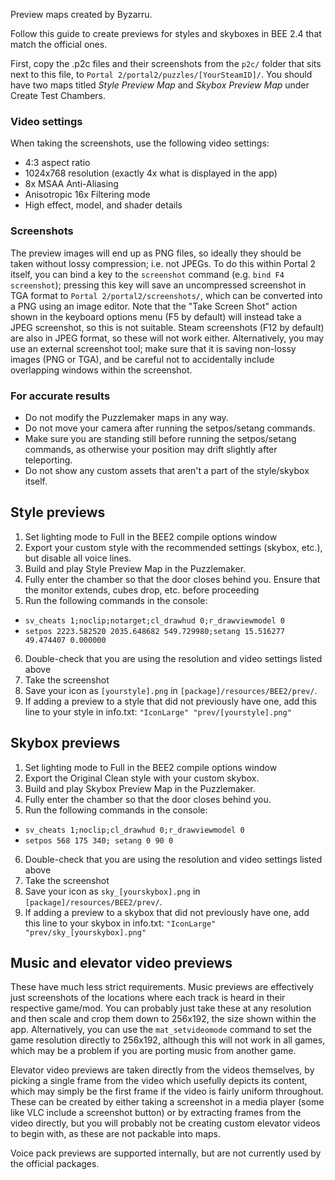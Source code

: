 Preview maps created by Byzarru. 

Follow this guide to create previews for styles and skyboxes in BEE 2.4 that match the official ones.

First, copy the .p2c files and their screenshots from the `p2c/` folder that sits next to this file, to `Portal 2/portal2/puzzles/[YourSteamID]/`.
You should have two maps titled *Style Preview Map* and *Skybox Preview Map* under Create Test Chambers.

### Video settings
When taking the screenshots, use the following video settings:
* 4:3 aspect ratio
* 1024x768 resolution (exactly 4x what is displayed in the app)
* 8x MSAA Anti-Aliasing
* Anisotropic 16x Filtering mode
* High effect, model, and shader details

### Screenshots
The preview images will end up as PNG files, so ideally they should be taken without lossy compression; i.e. not JPEGs. To do this within Portal 2 itself, you can bind a key to the `screenshot` command (e.g. `bind F4 screenshot`); pressing this key will save an uncompressed screenshot in TGA format to `Portal 2/portal2/screenshots/`, which can be converted into a PNG using an image editor. Note that the "Take Screen Shot" action shown in the keyboard options menu (F5 by default) will instead take a JPEG screenshot, so this is not suitable. Steam screenshots (F12 by default) are also in JPEG format, so these will not work either. Alternatively, you may use an external screenshot tool; make sure that it is saving non-lossy images (PNG or TGA), and be careful not to accidentally include overlapping windows within the screenshot.

### For accurate results
* Do not modify the Puzzlemaker maps in any way. 
* Do not move your camera after running the setpos/setang commands.
* Make sure you are standing still before running the setpos/setang commands, as otherwise your position may drift slightly after teleporting.
* Do not show any custom assets that aren't a part of the style/skybox itself.

## Style previews
1. Set lighting mode to Full in the BEE2 compile options window
2. Export your custom style with the recommended settings (skybox, etc.), but disable all voice lines.
3. Build and play Style Preview Map in the Puzzlemaker.
4. Fully enter the chamber so that the door closes behind you. Ensure that the monitor extends, cubes drop, etc. before proceeding
5. Run the following commands in the console:
* `sv_cheats 1;noclip;notarget;cl_drawhud 0;r_drawviewmodel 0`
* `setpos 2223.582520 2035.648682 549.729980;setang 15.516277 49.474407 0.000000`
6. Double-check that you are using the resolution and video settings listed above
7. Take the screenshot
8. Save your icon as `[yourstyle].png` in `[package]/resources/BEE2/prev/`.
9. If adding a preview to a style that did not previously have one, add this line to your style in info.txt:
`"IconLarge" "prev/[yourstyle].png"`

## Skybox previews
1. Set lighting mode to Full in the BEE2 compile options window
2. Export the Original Clean style with your custom skybox.
3. Build and play Skybox Preview Map in the Puzzlemaker.
4. Fully enter the chamber so that the door closes behind you.
5. Run the following commands in the console: 
* `sv_cheats 1;noclip;cl_drawhud 0;r_drawviewmodel 0`
* `setpos 568 175 340; setang 0 90 0`
6. Double-check that you are using the resolution and video settings listed above
7. Take the screenshot
8. Save your icon as `sky_[yourskybox].png` in `[package]/resources/BEE2/prev/`.
9. If adding a preview to a skybox that did not previously have one, add this line to your skybox in info.txt:
`"IconLarge" "prev/sky_[yourskybox].png"`

## Music and elevator video previews

These have much less strict requirements. Music previews are effectively just screenshots of the locations where each track is heard in their respective game/mod. You can probably just take these at any resolution and then scale and crop them down to 256x192, the size shown within the app. Alternatively, you can use the `mat_setvideomode` command to set the game resolution directly to 256x192, although this will not work in all games, which may be a problem if you are porting music from another game.

Elevator video previews are taken directly from the videos themselves, by picking a single frame from the video which usefully depicts its content, which may simply be the first frame if the video is fairly uniform throughout. These can be created by either taking a screenshot in a media player (some like VLC include a screenshot button) or by extracting frames from the video directly, but you will probably not be creating custom elevator videos to begin with, as these are not packable into maps.

Voice pack previews are supported internally, but are not currently used by the official packages.